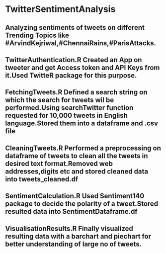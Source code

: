 # TwitterSentimentAnalysis
Analyzing sentiments of tweets on different Trending Topics like #ArvindKejriwal,#ChennaiRains,#ParisAttacks.
--------
TwitterAuthentication.R
Created an App on tweeter and get Access token and API Keys from it.Used TwitteR package for this purpose.
--------
FetchingTweets.R
Defined a search string on which the search for tweets wil be performed.Using searchTwitter function requested for 10,000 tweets in English language.Stored them into a dataframe and .csv file
--------
CleaningTweets.R
Performed a preprocessing on dataframe of tweets to clean all the tweets in desired text format.Removed web addresses,digits etc and stored cleaned data into tweets_cleaned.df
--------
SentimentCalculation.R
Used Sentiment140 package to decide the polarity of a tweet.Stored resulted data into  SentimentDataframe.df
--------
VisualisationResults.R
Finally visualized resulting data with a barchart and piechart for better understanding of large no of tweets.
--------


